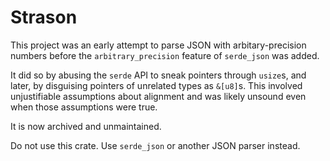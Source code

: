 # Strason

This project was an early attempt to parse JSON with arbitary-precision numbers
before the `arbitrary_precision` feature of `serde_json` was added.

It did so by abusing the `serde` API to sneak pointers through `usize`s, and
later, by disguising pointers of unrelated types as `&[u8]`s. This involved
unjustifiable assumptions about alignment and was likely unsound even when
those assumptions were true.

It is now archived and unmaintained.

Do not use this crate. Use `serde_json` or another JSON parser instead.

